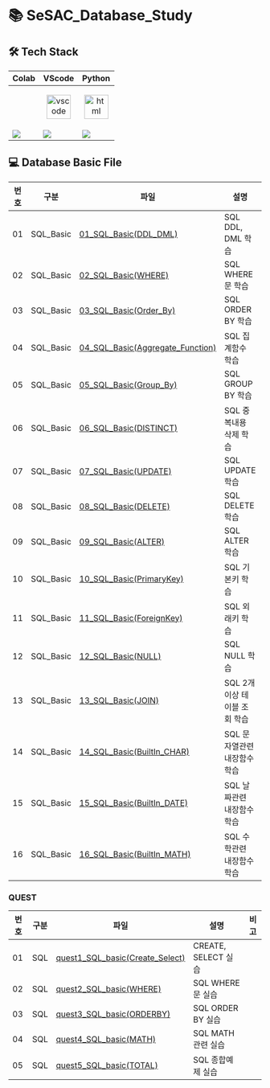 # 📚 SeSAC_Database_Study

## 🛠️ Tech Stack

|<center>Colab</center>|<center>VScode</center>|<center>Python</center>|
|--|--|--|
||<p align="center"><img alt="vscode" src="./icons/VSCode-Light.svg" width="48"></p>|<p align="center"><img alt="html" src="./icons/Python-Dark.svg" width="48"></p>| 
|<img src="https://img.shields.io/badge/google colab-F9AB00?style=for-the-badge&logo=googlecolab&logoColor=white">|<img src="https://img.shields.io/badge/visual studio code-007ACC?style=for-the-badge&logo=visualstudiocode&logoColor=white">|<img src="https://img.shields.io/badge/Python-3776AB?style=for-the-badge&logo=python&logoColor=white">|

## 💻 Database Basic File

|번호|구분|파일|설명|비고|
|--|--|--|--|--|
|01|SQL_Basic|[01_SQL_Basic(DDL_DML)](./docs/01_SQL_Basic(DDL_DML).sql)|SQL DDL, DML 학습||
|02|SQL_Basic|[02_SQL_Basic(WHERE)](./docs/02_SQL_Basic(WHERE).sql)|SQL WHERE문 학습||
|03|SQL_Basic|[03_SQL_Basic(Order_By)](./docs/03_SQL_Basic(Order_By).sql)|SQL ORDER BY 학습||
|04|SQL_Basic|[04_SQL_Basic(Aggregate_Function)](./docs/04_SQL_Basic(Aggregate_Function).sql)|SQL 집계함수 학습||
|05|SQL_Basic|[05_SQL_Basic(Group_By)](./docs/05_SQL_Basic(Group_By).sql)|SQL GROUP BY 학습||
|06|SQL_Basic|[06_SQL_Basic(DISTINCT)](./docs/06_SQL_Basic(DISTINCT).sql)|SQL 중복내용 삭제 학습||
|07|SQL_Basic|[07_SQL_Basic(UPDATE)](./docs/07_SQL_Basic(UPDATE).sql)|SQL UPDATE 학습||
|08|SQL_Basic|[08_SQL_Basic(DELETE)](./docs/08_SQL_Basic(DELETE).sql)|SQL DELETE 학습||
|09|SQL_Basic|[09_SQL_Basic(ALTER)](./docs/09_SQL_Basic(ALTER).sql)|SQL ALTER 학습||
|10|SQL_Basic|[10_SQL_Basic(PrimaryKey)](./docs/10_SQL_Basic(PrimaryKey).sql)|SQL 기본키 학습||
|11|SQL_Basic|[11_SQL_Basic(ForeignKey)](./docs/11_SQL_Basic(ForeignKey).sql)|SQL 외래키 학습||
|12|SQL_Basic|[12_SQL_Basic(NULL)](./docs/12_SQL_Basic(NULL).sql)|SQL NULL 학습||
|13|SQL_Basic|[13_SQL_Basic(JOIN)](./docs/13_SQL_Basic(JOIN).sql)|SQL 2개 이상 테이블 조회 학습||
|14|SQL_Basic|[14_SQL_Basic(BuiltIn_CHAR)](./docs/14_SQL_Basic(BuiltIn_CHAR).sql)|SQL 문자열관련 내장함수 학습||
|15|SQL_Basic|[15_SQL_Basic(BuiltIn_DATE)](./docs/15_SQL_Basic(BuiltIn_DATE).sql)|SQL 날짜관련 내장함수 학습||
|16|SQL_Basic|[16_SQL_Basic(BuiltIn_MATH)](./docs/16_SQL_Basic(BuiltIn_MATH).sql)|SQL 수학관련 내장함수 학습||


### QUEST

|번호|구분|파일|설명|비고|
|--|--|--|--|--|
|01|SQL|[quest1_SQL_basic(Create_Select)](./docs/quest/quest1_SQL_basic(Create_Select).sql)|CREATE, SELECT 실습||
|02|SQL|[quest2_SQL_basic(WHERE)](./docs/quest/quest2_SQL_basic(WHERE).sql)|SQL WHERE문 실습||
|03|SQL|[quest3_SQL_basic(ORDERBY)](./docs/quest/quest3_SQL_basic(ORDERBY).sql)|SQL ORDER BY 실습||
|04|SQL|[quest4_SQL_basic(MATH)](./docs/quest/quest4_SQL_basic(MATH).sql)|SQL MATH관련 실습||
|05|SQL|[quest5_SQL_basic(TOTAL)](./docs/quest/quest5_SQL_basic(TOTAL).sql)|SQL 종합예제 실습||